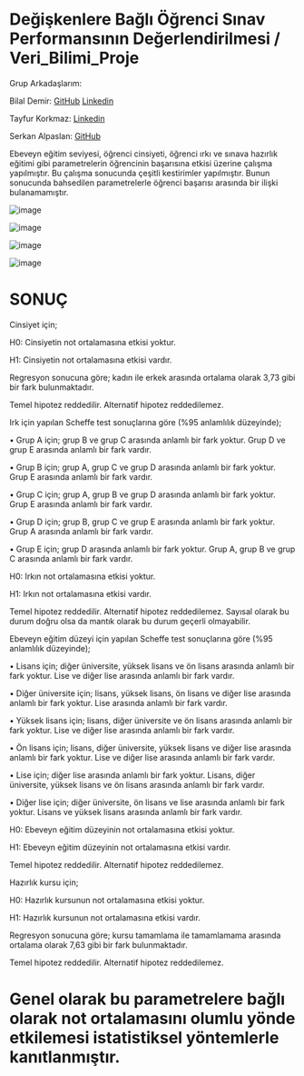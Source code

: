 # Değişkenlere Bağlı Öğrenci Sınav Performansının Değerlendirilmesi / Veri_Bilimi_Proje

Grup Arkadaşlarım:

Bilal Demir: <a href="https://github.com/enteresanlikk">GitHub</a> <a href="https://www.linkedin.com/in/bilaldmr/">Linkedin</a>

Tayfur Korkmaz: <a href="https://www.linkedin.com/in/tayfur-korkmaz-profil/">Linkedin</a>

Serkan Alpaslan: <a href="https://github.com/SerkanAlpaslan">GitHub</a>



Ebeveyn eğitim seviyesi, öğrenci cinsiyeti, öğrenci ırkı ve sınava hazırlık eğitimi gibi parametrelerin öğrencinin başarısına etkisi üzerine çalışma yapılmıştır. Bu çalışma sonucunda çeşitli kestirimler yapılmıştır. Bunun sonucunda bahsedilen parametrelerle öğrenci başarısı arasında bir ilişki bulanamamıştır.

![image](https://user-images.githubusercontent.com/91004987/168850287-800a3867-8b6d-404c-9b34-d4b7fbbf161e.png)

![image](https://user-images.githubusercontent.com/91004987/168850332-b46c4d68-3e6f-4013-9f92-cca06d6ed3c9.png)

![image](https://user-images.githubusercontent.com/91004987/168850363-5c76e9fb-d537-4d58-91f7-d99635fcf672.png)

![image](https://user-images.githubusercontent.com/91004987/168850388-59a3510d-a8d5-4f8b-bf1f-c95ecf2af469.png)


# SONUÇ

Cinsiyet için;

H0: Cinsiyetin not ortalamasına etkisi yoktur.

H1: Cinsiyetin not ortalamasına etkisi vardır.

Regresyon sonucuna göre; kadın ile erkek arasında ortalama olarak 3,73 gibi bir fark bulunmaktadır.

Temel hipotez reddedilir. Alternatif hipotez reddedilemez.

Irk için yapılan Scheffe test sonuçlarına göre (%95 anlamlılık düzeyinde);

•	Grup A için; grup B ve grup C arasında anlamlı bir fark yoktur. Grup D ve grup E arasında anlamlı bir fark vardır.

•	Grup B için; grup A, grup C ve grup D arasında anlamlı bir fark yoktur. Grup E arasında anlamlı bir fark vardır.

•	Grup C için; grup A, grup B ve grup D arasında anlamlı bir fark yoktur. Grup E arasında anlamlı bir fark vardır.

•	Grup D için; grup B, grup C ve grup E arasında anlamlı bir fark yoktur. Grup A arasında anlamlı bir fark vardır.

•	Grup E için; grup D arasında anlamlı bir fark yoktur. Grup A, grup B ve grup C arasında anlamlı bir fark vardır.

H0: Irkın not ortalamasına etkisi yoktur.

H1: Irkın not ortalamasına etkisi vardır.

Temel hipotez reddedilir. Alternatif hipotez reddedilemez. Sayısal olarak bu durum doğru olsa da mantık olarak bu durum geçerli olmayabilir.

Ebeveyn eğitim düzeyi için yapılan Scheffe test sonuçlarına göre (%95 anlamlılık düzeyinde);

•	Lisans için; diğer üniversite, yüksek lisans ve ön lisans arasında anlamlı bir fark yoktur. Lise ve diğer lise arasında anlamlı bir fark vardır.

•	Diğer üniversite için; lisans, yüksek lisans, ön lisans ve diğer lise arasında anlamlı bir fark yoktur. Lise arasında anlamlı bir fark vardır.

•	Yüksek lisans için; lisans, diğer üniversite ve ön lisans arasında anlamlı bir fark yoktur. Lise ve diğer lise arasında anlamlı bir fark vardır.

•	Ön lisans için; lisans, diğer üniversite, yüksek lisans ve diğer lise arasında anlamlı bir fark yoktur. Lise ve diğer lise arasında anlamlı bir fark vardır.

•	Lise için; diğer lise arasında anlamlı bir fark yoktur. Lisans, diğer üniversite, yüksek lisans ve ön lisans arasında anlamlı bir fark vardır.

•	Diğer lise için; diğer üniversite, ön lisans ve lise arasında anlamlı bir fark yoktur. Lisans ve yüksek lisans arasında anlamlı bir fark vardır.


H0: Ebeveyn eğitim düzeyinin not ortalamasına etkisi yoktur.

H1: Ebeveyn eğitim düzeyinin not ortalamasına etkisi vardır.

Temel hipotez reddedilir. Alternatif hipotez reddedilemez.

Hazırlık kursu için;

H0: Hazırlık kursunun not ortalamasına etkisi yoktur.

H1: Hazırlık kursunun not ortalamasına etkisi vardır.

Regresyon sonucuna göre; kursu tamamlama ile tamamlamama arasında ortalama olarak 7,63 gibi bir fark bulunmaktadır.

Temel hipotez reddedilir. Alternatif hipotez reddedilemez.

# Genel olarak bu parametrelere bağlı olarak not ortalamasını olumlu yönde etkilemesi istatistiksel yöntemlerle kanıtlanmıştır.
